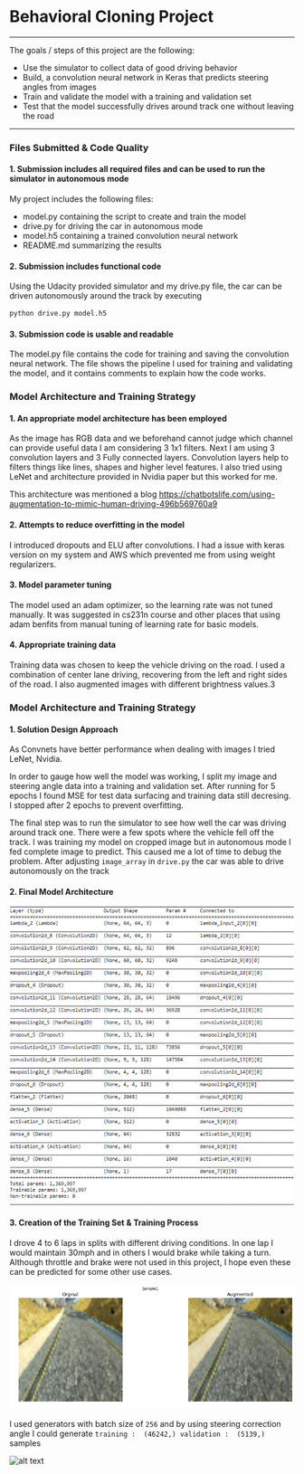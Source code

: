 # **Behavioral Cloning Project** 

---
The goals / steps of this project are the following:
* Use the simulator to collect data of good driving behavior
* Build, a convolution neural network in Keras that predicts steering angles from images
* Train and validate the model with a training and validation set
* Test that the model successfully drives around track one without leaving the road


[//]: # "Image References"

[image1]: ./images/architecture.png "Architecture"
[image2]: ./images/dataset.png "Visualize data in sample set"
[image3]: ./images/rungif.gif "Autonomous Mode"

---
### Files Submitted & Code Quality

#### 1. Submission includes all required files and can be used to run the simulator in autonomous mode

My project includes the following files:
* model.py containing the script to create and train the model
* drive.py for driving the car in autonomous mode
* model.h5 containing a trained convolution neural network 
* README.md  summarizing the results

#### 2. Submission includes functional code
Using the Udacity provided simulator and my drive.py file, the car can be driven autonomously around the track by executing 
```sh
python drive.py model.h5
```

#### 3. Submission code is usable and readable

The model.py file contains the code for training and saving the convolution neural network. The file shows the pipeline I used for training and validating the model, and it contains comments to explain how the code works.

### Model Architecture and Training Strategy

#### 1. An appropriate model architecture has been employed

As the image has RGB data and we beforehand cannot judge which channel can provide useful data I am considering 3 1x1 filters. Next I am using 3 convolution layers and 3 Fully connected layers. Convolution layers help to filters things like lines, shapes and higher level features. I also tried using LeNet and architecture provided in Nvidia paper but this worked for me.

This architecture was mentioned a blog https://chatbotslife.com/using-augmentation-to-mimic-human-driving-496b569760a9

#### 2. Attempts to reduce overfitting in the model

I introduced dropouts and ELU after convolutions. I had a issue with keras version on my system and AWS which prevented me from using weight regularizers. 

#### 3. Model parameter tuning

The model used an adam optimizer, so the learning rate was not tuned manually. It was suggested in cs231n course and other places that using adam benfits from manual tuning of learning rate for basic models.

#### 4. Appropriate training data

Training data was chosen to keep the vehicle driving on the road. I used a combination of center lane driving, recovering from the left and right sides of the road. I also augmented images with different brightness values.3

### Model Architecture and Training Strategy

#### 1. Solution Design Approach

As Convnets have better performance when dealing with images I tried LeNet, Nvidia.

In order to gauge how well the model was working, I split my image and steering angle data into a training and validation set. After running for 5 epochs I found MSE for test data surfacing and training data still decresing. I stopped after 2 epochs to prevent overfitting.

The final step was to run the simulator to see how well the car was driving around track one. There were a few spots where the vehicle fell off the track. I was training my model on cropped image but in autonomous mode I fed complete image to predict. This caused me a lot of time to debug the problem. After adjusting `image_array` in `drive.py` the car was able to drive autonomously on the track

#### 2. Final Model Architecture

![alt text][image1]

#### 3. Creation of the Training Set & Training Process

I drove 4 to 6 laps in splits with different driving conditions. In one lap I would maintain 30mph and in others I would brake while taking a turn. Although throttle and brake were not used in this project, I hope even these can be predicted for some other use cases. 

![alt text][image2]

I used generators with batch size of `256` and by using steering correction angle I could generate `training :  (46242,) validation :  (5139,)` samples

![alt text][image3]
